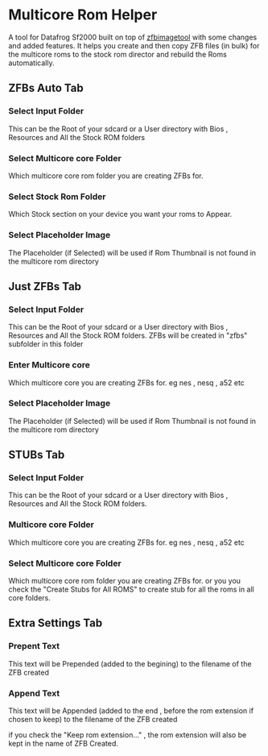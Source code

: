 # Multicore Rom Helper
A tool for Datafrog Sf2000 built on top of  <a href="https://github.com/SpardaHunter/ZFBimagesToolSparda/releases/tag/ZFBimagesToolSparda">zfbimagetool</a> with some changes and added features. It helps you create and then copy ZFB files (in bulk) for the multicore roms to the stock rom director and rebuild the Roms automatically.

<h2>ZFBs Auto Tab</h2>

<h3>Select Input Folder</h3>
This can be the Root of your sdcard or a User directory with Bios , Resources and All the Stock ROM folders

<h3>Select Multicore core Folder</h3>
Which multicore core rom folder you are creating ZFBs for.

<h3>Select Stock Rom Folder</h3>
Which Stock section on your device you want your roms to Appear.

<h3>Select Placeholder Image</h3>
The Placeholder (if Selected) will be used if Rom Thumbnail is not found in the multicore rom directory

<h2>Just ZFBs Tab</h2>

<h3>Select Input Folder</h3>
This can be the Root of your sdcard or a User directory with Bios , Resources and All the Stock ROM folders. ZFBs will be created in "zfbs" subfolder in this folder

<h3>Enter Multicore core</h3>
Which multicore core you are creating ZFBs for. eg nes , nesq , a52 etc

<h3>Select Placeholder Image</h3>
The Placeholder (if Selected) will be used if Rom Thumbnail is not found in the multicore rom directory

<h2>STUBs Tab</h2>

<h3>Select Input Folder</h3>
This can be the Root of your sdcard or a User directory with Bios , Resources and All the Stock ROM folders.

<h3>Multicore core Folder</h3>
Which multicore core you are creating ZFBs for. eg nes , nesq , a52 etc

<h3>Select Multicore core Folder</h3>
Which multicore core rom folder you are creating ZFBs for.
or you you check the "Create Stubs for All ROMS" to create stub for all the roms in all core folders.

<h2>Extra Settings Tab</h2>

<h3>Prepent Text</h3>
This text will be Prepended (added to the begining) to the filename of the ZFB created

<h3>Append Text</h3>
This text will be Appended (added to the end , before the rom extension if chosen to keep) to the filename of the ZFB created

if you check the "Keep rom extension..." , the rom extension will also be kept in the name of ZFB Created.

